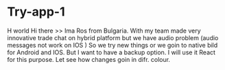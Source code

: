 # Try-app-1
H world
Hi there >> Ima Ros from Bulgaria. With my team made very innovative trade chat on hybrid platform but we have audio problem (audio messages not work on IOS ) So we try new things or we goin to native bild for Android and IOS.
But I want to have a backup option. I will use it React for this purpose.
Let see how changes goin in difr. colour.

